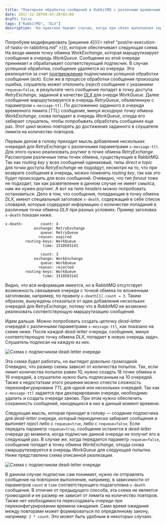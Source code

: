 ```yaml
---
title: "Повторная обработка сообщений в RabbitMQ с различным временным интервалом ожидания между повторами"
date: 2017-12-28T09:47:28+03:00
draft: false
tags: ["RabbitMQ", "DLX"]
description: 'На практике бывают случаи, когда при сбоях выполнения задач, между попытками повторного выполнения, необходимо подождать какое-то время. Например, в процессе выполнения задачи внешняя система была недоступна. Так как количество повторов, как правило, лимитировано, то нет смысла тут же пробовать выполнить задачу еще раз. Внешняя система может стать доступной, например, через минуту. Я уже касался возможности установки временного интервала между попытками обработки сообщений в статье &laquo;[Повторное выполнение задач в RabbitMQ](/post/re-execution-of-tasks-in-rabbitmq/)&raquo;. Однако, бывают случаи, когда необходимо после каждой неудачной попытки изменять временной интервал перед следующим повтором. В этой статье усложним функционал повторного выполнения задач, добавив возможность установки различного временного интервала между попытками обработки сообщений.'
---
```


Попробуем модифицировать [решение 4]({{< relref "post/re-execution-of-tasks-in-rabbitmq.md" >}}), которое обеспечивает следующая схема. На входе имеем точку обмена *WorkExchange*, которая маршрутизирует сообщения в очередь *WorkQueue*. Сообщения из этой очереди принимает и обрабатывает соответствующий подписчик. В случае успешной обработки, сообщение удаляется из очереди. Это реализуется за счет [подтверждения](https://www.rabbitmq.com/confirms.html) подписчиком успешной обработки сообщения (*ack*). Если же в процессе обработки сообщения произошла ошибка, слушатель может отклонить (*reject*) сообщение с указанием `requeue=false`, в результате чего сообщение попадет в точку доступа *RetryExchange*, заданной в качестве [*DLX*](https://www.rabbitmq.com/dlx.html) для очерди *WorkQueue*. Далее сообщение маршрутизируется в очередь *RetryQueue*,  объявленную с параметром `x-message-ttl`. По достижению заданного в очереди временного лимита (*TTL*) сообщение, минуя исходную точку обмена *WorkExchange*, снова попадает в очередь *WorkQueue*, откуда его забирает слушатель, чтобы попробывать обработать сообщение еще раз. Этот цикл можно повторять до достижения заданного в слушателе лимита на количество повторов.

Первым делом в голову приходит мысль добавления нескольких очередей для *RetryExchange* с различными параметрами `x-message-ttl`. Для этого нужно реализовать роутинг в точке обмена *RetryExchange*. Рассмотрим различные типы точек обмена, существующие в RabbitMQ. Так как *routing key* у всех сообщений одинаковый, типы *direct* и *topic* для точки доступа *RetryExchange* не подойдут, несмотря на то, что при возврате сообщения в очередь, можно поменять *routing key*, так как это будет происходить для всех сообщений. Очевидно, что тип *fanout* тоже не подходит, так как разветвление в данном случае не имеет смылса, нам же нужен роутинг. А вот на типе *headers* можно попробовать остановиться. Дело в том, что сообщения, попадающие в точку обмена *DLX*, имеют специальный заголовок `x-death`, содержащий в себе список словарей, которые содерджат информацию о количестве попаданий в различные точки обмена *DLX* при разных условиях. Пример заголовка `x-death` показан ниже.

```
x-death:        count: 4
             exchange: RetryExchange
                queue: RetryQueue
               reason: expired
         routing-keys: WorkQueue
                 time: 1510583141
                 
                count: 3
             exchange: WorkExchange
                queue: WorkQueue
               reason: rejected
         routing-keys: WorkQueue
                 time: 1510583141
```

Видно, что вся информация имеется, но в RabbitMQ отсутствует возможность связывания очереди с точкой обмена по вложенным заголовкам, например, по правилу `x-death[1].count = 3`. Таким образом, вынуждены отказаться от идеи добавления нескольких очередей для *RetryExchange*, потому что в *RabbitMQ* не возможно реализовать соответствующую маршрутизацию сообщений.

Идем дальше. Можно попробовать создать цепочку *dead-letter* очередей с различными параметрами `x-message-ttl`, как показано на схеме ниже. После каждой *dead-letter* очереди, сообщение, минуя соответствующую точку обмена *DLX*, попадает в новую очередь задач. Слушатель подписан на каждую из них.

![Схема с подписчиком dead-letter очереди](/images/re-execution-of-tasks-with-different-repetition-waiting-times-in-rabbitmq/multiple-ttl.png)

Эта схема будет работать, но выглядит довольно громоздкой. Очевидно, что размер схемы зависит от количества попыток. Так, если лимит количества попыток равен 10, нужно созадть 18 точек обмена и 19 очередей, а слушателю нужно быть подписанным на 10 очередей. Также к недостаткам этого решения можно отнести сложность переконфигурировани *TTL* для одной или нескольких очередей. Так как `x-message-ttl` задается при декларировании очереди, необходимо удалить и создать очереди заново. При этом нужно обеспечить сохранность сообщений, находящихся в них в данный момент времени.

Следующая мысль, которая приходит в голову &mdash; создание подписчика для *dead-letter* очереди, который периодически забирает сообщения и выпоняет *reject* либо с `requeue=true`, либо с `requeue=false`. Если передать параметр `requeue=true`, сообщение останется в *dead-letter* очереди до момента, когда подписчик данной очереди не получит его в следующий раз. В случае же, когда передается параметр `requeue=false`, сообщение попадет в точку обмена *WorkExchange*, откуда снова смаршрутизируется в очередь *WorkQueue* для следующей попытки. Ниже представлена схема описанной реализации.

![Схема с подписчиком dead-letter очереди](/images/re-execution-of-tasks-with-different-repetition-waiting-times-in-rabbitmq/dlq-consumer.png)

В данном случае подписчик сам понимает, нужно ли отправлять сообщение на повторное выполнение, например, в зависимости от параметров `count` и `time` соответствующего подзаголовка `x-death` сообщения. В отличие от предыдущего способа, эта схема не является громоздкой и ее размер не зависит от лимита на количество повторов. Также нет необходимости пересоздавать очереди при переконфигурировании времени ожидания. Само время ожидания между повторами может формироваться по определнному закону, например: `2 * count`. Это может быть удобным в некоторых случаях.
